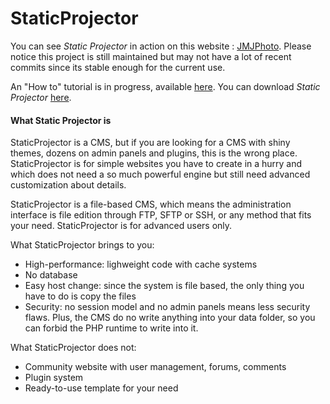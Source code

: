 StaticProjector
========

You can see _Static Projector_ in action on this website : [JMJPhoto](http://www.jmjphoto.fr). Please notice this project is still maintained but may not have a lot of recent commits since its stable enough for the current use.

An "How to" tutorial is in progress, available [here](https://github.com/duckie/StaticProjector/blob/master/dev/doc/tutorial_sp_howto.md). You can download _Static Projector_ [here](https://github.com/downloads/duckie/StaticProjector/StaticProjector-0.1.zip).

#### What Static Projector is ####

StaticProjector is a CMS, but if you are looking for a CMS with shiny themes, dozens on admin panels and plugins, this is the wrong place. StaticProjector is for simple websites you have to create in a hurry and which does not need a so much powerful engine but still need advanced customization about details.

StaticProjector is a file-based CMS, which means the administration interface is file edition through FTP, SFTP or SSH, or any method that fits your need. StaticProjector is for advanced users only.

What StaticProjector brings to you:

* High-performance: lighweight code with cache systems
* No database
* Easy host change: since the system is file based, the only thing you have to do is copy the files
* Security: no session model and no admin panels means less security flaws. Plus, the CMS do no write anything into your data folder, so you can forbid the PHP runtime to write into it.

What StaticProjector does not:

* Community website with user management, forums, comments
* Plugin system
* Ready-to-use template for your need
